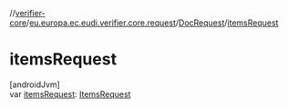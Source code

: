 //[verifier-core](../../../index.md)/[eu.europa.ec.eudi.verifier.core.request](../index.md)/[DocRequest](index.md)/[itemsRequest](items-request.md)

# itemsRequest

[androidJvm]\
var [itemsRequest](items-request.md): [ItemsRequest](../-items-request/index.md)
